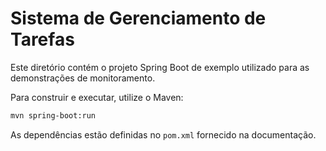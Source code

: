 # Sistema de Gerenciamento de Tarefas

Este diretório contém o projeto Spring Boot de exemplo utilizado para as demonstrações de monitoramento.

Para construir e executar, utilize o Maven:

```bash
mvn spring-boot:run
```

As dependências estão definidas no `pom.xml` fornecido na documentação.
